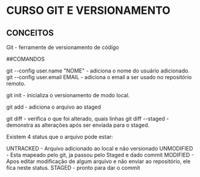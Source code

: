 # CURSO GIT E VERSIONAMENTO

## CONCEITOS
Git - ferramente de versionamento de código


##COMANDOS

git --config user.name "NOME" - adiciona o nome do usuário adicionado.
git --config user.email EMAIL - adiciona o email a ser usado no repositório remoto.

git init - inicializa o versionamento de modo local.

git add - adiciona o arquivo ao staged

git diff - verifica o que foi alterado, quais linhas
git diff --staged - demonstra as alterações após ser enviada para o staged.

Existem 4 status que o arquivo pode estar:

UNTRACKED - Arquivo adicionado ao local e não versionado
UNMODIFIED - Esta mapeado pelo git, ja passou pelo Staged e dado commit
MODIFIED - Apos editar modificação de algum arquivo e não enviar ao repositório, ele fica neste status.
STAGED - pronto para dar o commit
